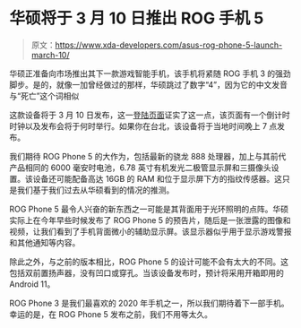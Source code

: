 # 华硕将于 3 月 10 日推出 ROG 手机 5

> 原文：<https://www.xda-developers.com/asus-rog-phone-5-launch-march-10/>

华硕正准备向市场推出其下一款游戏智能手机，该手机将紧随 ROG 手机 3 的强劲脚步。是的，就像一加曾经做过的那样，华硕跳过了数字“4”，因为它的中文发音与“死亡”这个词相似

这款设备将于 3 月 10 日发布，这一[登陆页面](https://rog.asus.com/event/ROG-Phone-5/)证实了这一点，该页面有一个倒计时时钟以及发布会将于何时举行。如果你在台北，该设备将于当地时间晚上 7 点发布。

我们期待 ROG Phone 5 的大作为，包括最新的骁龙 888 处理器，加上与其前代产品相同的 6000 毫安时电池，6.78 英寸有机发光二极管显示屏和三摄像头设置。该设备还可能配备高达 16GB 的 RAM 和位于显示屏下方的指纹传感器。这只是我们基于我们过去从华硕看到的情况的推测。

ROG Phone 5 最令人兴奋的新东西之一可能是其背面用于光环照明的点阵。华硕实际上在今年早些时候发布了 ROG Phone 5 的预告片，随后是一张泄露的图像和视频，让我们看到了手机背面微小的辅助显示屏。该显示器似乎用于显示游戏警报和其他通知等内容。

除此之外，与之前的版本相比，ROG Phone 5 的设计可能不会有太大的不同。这包括双前置扬声器，没有凹口或穿孔。当该设备发布时，预计将采用开箱即用的 Android 11。

ROG Phone 3 是我们最喜欢的 2020 年手机之一，所以我们期待着下一部手机。幸运的是，在 ROG Phone 5 发布之前，我们不用等太久。